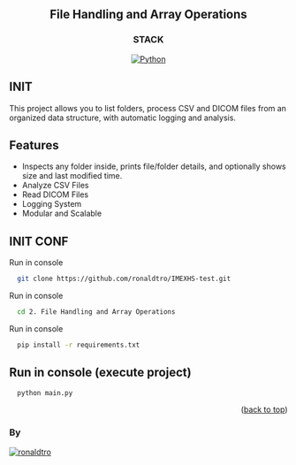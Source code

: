 <a name="readme-top"></a>

<div align="center">

## File Handling and Array Operations

</div>

<div align="center">

### STACK
[![Python][python-badge]][badge-empty-url]

</div>

## INIT

This project allows you to list folders, process CSV and DICOM files from an organized data structure, with automatic logging and analysis.

## Features
- Inspects any folder inside, prints file/folder details, and optionally shows size and last modified time.
- Analyze CSV Files
- Read DICOM Files
- Logging System
- Modular and Scalable

## INIT CONF

Run in console
```bash
  git clone https://github.com/ronaldtro/IMEXHS-test.git
```

Run in console
```bash
  cd 2. File Handling and Array Operations
```

Run in console
```bash
  pip install -r requirements.txt
```

## Run in console (execute project)
```bash
  python main.py
```

<p align="right">(<a href="#readme-top">back to top</a>)</p>

### By
[![ronaldtro](https://avatars.githubusercontent.com/u/72902488?s=64&amp;v=4)](http://github.com/ronaldtro)

[python-badge]: https://img.shields.io/badge/Python-blue?logo=python&logoColor=white
[badge-empty-url]: #!
